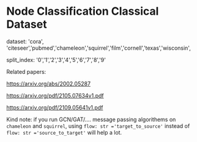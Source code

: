 # Node Classification Classical Dataset


dataset:  'cora', 'citeseer','pubmed','chameleon','squirrel','film','cornell','texas','wisconsin',

split_index: '0','1','2','3','4','5','6','7','8','9'

Related papers:

https://arxiv.org/abs/2002.05287

https://arxiv.org/pdf/2105.07634v1.pdf

https://arxiv.org/pdf/2109.05641v1.pdf



Kind note: if you run GCN/GAT/....  message passing algorithems on `chameleon` and `squirrel`, using `flow: str ='target_to_source'` instead of `flow: str ='source_to_target'` will help a lot.